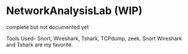 # NetworkAnalysisLab (WIP) 



complete but not documented yet


Tools Used- Snort, Wireshark, Tshark, TCPdump, zeek. Snort Wireshark and Tshark are my favorite.
